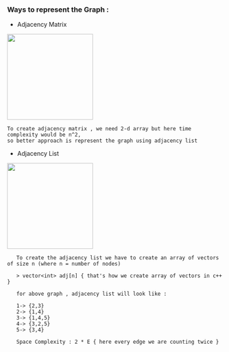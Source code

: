 ### Ways to represent the Graph :
- Adjacency Matrix
 <img src="https://user-images.githubusercontent.com/33116849/229985612-bbbe5e94-2f99-4291-8dec-0a862191deff.png" width="200"/>
 
```
To create adjacency matrix , we need 2-d array but here time complexity would be n^2,
so better approach is represent the graph using adjacency list
```

- Adjacency List
 <img src="https://user-images.githubusercontent.com/33116849/229984818-64ccd6b1-374d-4b98-a311-9ee3816f33b2.png" width="200"/>

 ```
    To create the adjacency list we have to create an array of vectors of size n (where n = number of nodes)

    > vector<int> adj[n] { that's how we create array of vectors in c++ }

    for above graph , adjacency list will look like :

    1-> {2,3}
    2-> {1,4}
    3-> {1,4,5}
    4-> {3,2,5}
    5-> {3,4}
    
    Space Complexity : 2 * E { here every edge we are counting twice }
  ```
  
